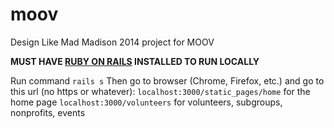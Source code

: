 moov
====

Design Like Mad Madison 2014 project for MOOV

__MUST HAVE [RUBY ON RAILS](http://rubyonrails.org/download/) INSTALLED TO RUN LOCALLY__

Run command ``rails s``
Then go to browser (Chrome, Firefox, etc.) and go to this url (no https or whatever):
``localhost:3000/static_pages/home`` for the home page
``localhost:3000/volunteers`` for volunteers, subgroups, nonprofits, events
